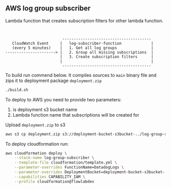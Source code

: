 ## AWS log group subscriber

Lambda function that creates subscription filters for other lambda function.

```


                         ---------------------------------------
   CloudWatch Event     |   log-subscriber-function             |
   (every 5 minutes)    |   1. Get all log groups               |
----------------------> |   2. Group all missing subscriptions  |
                        |   3. Create subscription filters      |
                        |                                       |
                         ---------------------------------------
```


To build run commend below. It compiles sources to `main` binary file and zips
it to deployment package `deployment.zip`
```sh
./build.sh
```

To deploy to AWS you need to provide two parameters:
1. is deployment s3 bucket name
2. Lambda function name that subscriptions will be created for

Upload `deployment.zip` to s3
```sh
aws s3 cp deployment.zip s3://deployment-bucket-s3bucket-../log-group-subscriber/ --profile cloudformation@flowlabdev
```

To deploy cloudformation run:
```sh
aws cloudformation deploy \
    --stack-name log-group-subscriber \
    --template-file cloudformation/template.yml \
    --parameter-overrides FunctionName=DatadogLogs \
    --parameter-overrides DeploymentBucket=deployment-bucket-s3bucket-.. \
    --capabilities CAPABILITY_IAM \
    --profile cloudformation@flowlabdev
```